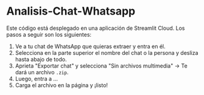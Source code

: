# Analisis-Chat-Whatsapp

Este código está desplegado en una aplicación de Streamlit Cloud. Los pasos a seguir son los siguientes:

1. Ve a tu chat de WhatsApp que quieras extraer y entra en él.
2. Selecciona en la parte superior el nombre del chat o la persona y desliza hasta abajo de todo.
3. Aprieta "Exportar chat" y selecciona "Sin archivos multimedia" -> Te dará un archivo `.zip`.
4. Luego, entra a ...
5. Carga el archivo en la página y ¡listo!

